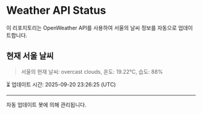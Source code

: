 
# Weather API Status

이 리포지토리는 OpenWeather API를 사용하여 서울의 날씨 정보를 자동으로 업데이트합니다.

## 현재 서울 날씨
> 서울의 현재 날씨: overcast clouds, 온도: 19.22°C, 습도: 88%

⏳ 업데이트 시간: 2025-09-20 23:26:25 (UTC)

---
자동 업데이트 봇에 의해 관리됩니다.

